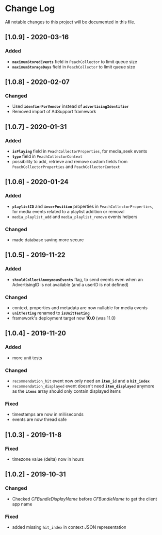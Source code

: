 
# Change Log
All notable changes to this project will be documented in this file.

## [1.0.9] - 2020-03-16

### Added
- **`maximumStoredEvents`** field in `PeachCollector` to limit queue size
- **`maximumStorageDays`**  field in `PeachCollector` to limit queue size

## [1.0.8] - 2020-02-07

### Changed
- Used **`idenfierForVendor`** instead of **`advertisingIdentifier`**
- Removed import of AdSupport framework

## [1.0.7] - 2020-01-31

### Added
- **`isPlaying`** field in `PeachCollectorProperties`, for media_seek events
- **`type`**  field in `PeachCollectorContext`
- possibility to add, retrieve and remove custom fields from `PeachCollectorProperties` and `PeachCollectorContext`


## [1.0.6] - 2020-01-24

### Added
- **`playlistID`** and **`inserPosition`** properties in `PeachCollectorProperties`, for media events related to a playlist addition or removal
- `media_playlist_add` and `media_playlist_remove` events helpers

### Changed
- made database saving more secure


## [1.0.5] - 2019-11-22

### Added
- **`shouldCollectAnonymousEvents`** flag, to send events even when an AdvertisingID is not available (and a userID is not defined)

### Changed
- context, properties and metadata are now nullable for media events
- **`unitTesting`** renamed to **`isUnitTesting`**
- framework's deployment target now **10.0** (was 11.0)


## [1.0.4] - 2019-11-20

### Added
- more unit tests

### Changed
- `recommendation_hit` event now only need an **`item_id`** and a **`hit_index`**
- `recommendation_displayed` event doesn't need **`item_displayed`** anymore as the **`items`** array should only contain displayed items

### Fixed
- timestamps are now in milliseconds
- events are now thread safe

## [1.0.3] - 2019-11-8

### Fixed
- timezone value (delta) now in hours

## [1.0.2] - 2019-10-31

### Changed
- Checked *CFBundleDisplayName* before *CFBundleName* to get the client app name

### Fixed
- added missing `hit_index` in context JSON representation
